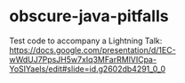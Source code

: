 # obscure-java-pitfalls
Test code to accompany a Lightning Talk: https://docs.google.com/presentation/d/1EC-wWdUJ7PpsJH5w7xIq3MFarRMlVICpa-YoSIYaeIs/edit#slide=id.g2602db4291_0_0
